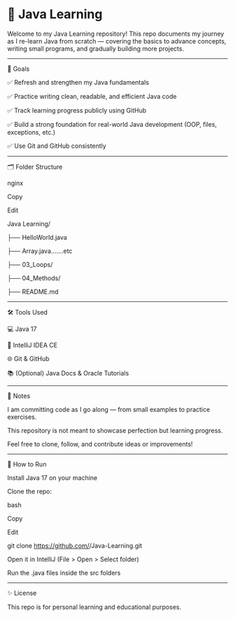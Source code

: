 # 📘 Java Learning
Welcome to my Java Learning repository!
This repo documents my journey as I re-learn Java from scratch — covering the basics to advance concepts, writing small programs, and gradually building more projects.


---------------------


🧭 Goals

✅ Refresh and strengthen my Java fundamentals

✅ Practice writing clean, readable, and efficient Java code

✅ Track learning progress publicly using GitHub

✅ Build a strong foundation for real-world Java development (OOP, files, exceptions, etc.)

✅ Use Git and GitHub consistently

---------------------

🗂️ Folder Structure

nginx

Copy

Edit

Java Learning/

├── HelloWorld.java

├── Array.java.......etc

├── 03_Loops/

├── 04_Methods/

├── README.md


---------------------


🛠 Tools Used

💻 Java 17

🧠 IntelliJ IDEA CE

🌐 Git & GitHub

📚 (Optional) Java Docs & Oracle Tutorials


---------------------


🧾 Notes

I am committing code as I go along — from small examples to practice exercises.

This repository is not meant to showcase perfection but learning progress.

Feel free to clone, follow, and contribute ideas or improvements!


---------------------


📌 How to Run

Install Java 17 on your machine

Clone the repo:

bash

Copy

Edit

git clone https://github.com/<your-username>/Java-Learning.git

Open it in IntelliJ (File > Open > Select folder)

Run the .java files inside the src folders


---------------------


✨ License

This repo is for personal learning and educational purposes.

